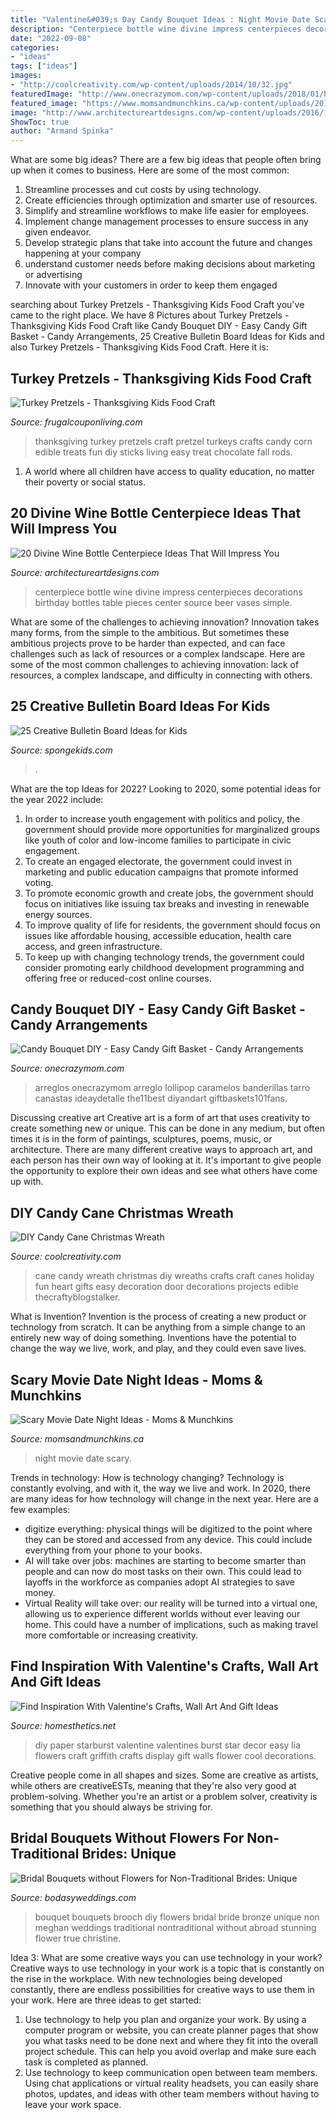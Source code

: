 ```yaml
---
title: "Valentine&#039;s Day Candy Bouquet Ideas : Night Movie Date Scary"
description: "Centerpiece bottle wine divine impress centerpieces decorations birthday bottles table pieces center source beer vases simple"
date: "2022-09-08"
categories:
- "ideas"
tags: ["ideas"]
images:
- "http://coolcreativity.com/wp-content/uploads/2014/10/32.jpg"
featuredImage: "http://www.onecrazymom.com/wp-content/uploads/2018/01/how-to-make-a-candy-bouquet.jpg"
featured_image: "https://www.momsandmunchkins.ca/wp-content/uploads/2015/03/scary-movie-date-night-printables-1.jpg"
image: "http://www.architectureartdesigns.com/wp-content/uploads/2016/10/14-14.jpg"
ShowToc: true
author: "Armand Spinka"
---
```



What are some big ideas?
There are a few big ideas that people often bring up when it comes to business. Here are some of the most common:
1. Streamline processes and cut costs by using technology.
2. Create efficiencies through optimization and smarter use of resources.
3. Simplify and streamline workflows to make life easier for employees.
4. Implement change management processes to ensure success in any given endeavor. 
5. Develop strategic plans that take into account the future and changes happening at your company 
6. understand customer needs before making decisions about marketing or advertising 
7. Innovate with your customers in order to keep them engaged 

	

		
searching about Turkey Pretzels - Thanksgiving Kids Food Craft you've came to the right place. We have 8 Pictures about Turkey Pretzels - Thanksgiving Kids Food Craft like Candy Bouquet DIY - Easy Candy Gift Basket - Candy Arrangements, 25 Creative Bulletin Board Ideas for Kids and also Turkey Pretzels - Thanksgiving Kids Food Craft. Here it is:
		
    
## Turkey Pretzels - Thanksgiving Kids Food Craft

<img loading=lazy src="http://www.frugalcouponliving.com/wp-content/uploads/2014/10/pretzel-turkeys-frugal-coupon-living.jpg" onerror="this.onerror=null;this.src='https://tse2.mm.bing.net/th?id=OIP.bnKQ9odkEoRZLuSC_sIG6AHaLH&amp;pid=15.1';" alt="Turkey Pretzels - Thanksgiving Kids Food Craft">

_Source: frugalcouponliving.com_

>thanksgiving turkey pretzels craft pretzel turkeys crafts candy corn edible treats fun diy sticks living easy treat chocolate fall rods. 

	

1. A world where all children have access to quality education, no matter their poverty or social status. 

    
## 20 Divine Wine Bottle Centerpiece Ideas That Will Impress You

<img loading=lazy src="http://www.architectureartdesigns.com/wp-content/uploads/2016/10/14-14.jpg" onerror="this.onerror=null;this.src='https://tse2.mm.bing.net/th?id=OIP.VOoPHUiD1je7sv1r33v9sQHaMW&amp;pid=15.1';" alt="20 Divine Wine Bottle Centerpiece Ideas That Will Impress You">

_Source: architectureartdesigns.com_

>centerpiece bottle wine divine impress centerpieces decorations birthday bottles table pieces center source beer vases simple. 

	

What are some of the challenges to achieving innovation?
Innovation takes many forms, from the simple to the ambitious. But sometimes these ambitious projects prove to be harder than expected, and can face challenges such as lack of resources or a complex landscape. Here are some of the most common challenges to achieving innovation: lack of resources, a complex landscape, and difficulty in connecting with others.

    
## 25 Creative Bulletin Board Ideas For Kids

<img loading=lazy src="https://spongekids.com/wp-content/uploads/2015/09/1-candy-themed-bulletin-board.jpg" onerror="this.onerror=null;this.src='https://tse3.mm.bing.net/th?id=OIP.LTxokux8TIDi1t3sR5_HtwHaMT&amp;pid=15.1';" alt="25 Creative Bulletin Board Ideas for Kids">

_Source: spongekids.com_

>. 

	

What are the top Ideas for 2022?
Looking to 2020, some potential ideas for the year 2022 include: 
1) In order to increase youth engagement with politics and policy, the government should provide more opportunities for marginalized groups like youth of color and low-income families to participate in civic engagement. 
2) To create an engaged electorate, the government could invest in marketing and public education campaigns that promote informed voting. 
3) To promote economic growth and create jobs, the government should focus on initiatives like issuing tax breaks and investing in renewable energy sources. 
4) To improve quality of life for residents, the government should focus on issues like affordable housing, accessible education, health care access, and green infrastructure. 
5) To keep up with changing technology trends, the government could consider promoting early childhood development programming and offering free or reduced-cost online courses.

    
## Candy Bouquet DIY - Easy Candy Gift Basket - Candy Arrangements

<img loading=lazy src="http://www.onecrazymom.com/wp-content/uploads/2018/01/how-to-make-a-candy-bouquet.jpg" onerror="this.onerror=null;this.src='https://tse3.mm.bing.net/th?id=OIP.RUhSSyWx3NYREFPaMjWeVQHaLH&amp;pid=15.1';" alt="Candy Bouquet DIY - Easy Candy Gift Basket - Candy Arrangements">

_Source: onecrazymom.com_

>arreglos onecrazymom arreglo lollipop caramelos banderillas tarro canastas ideaydetalle the11best diyandart giftbaskets101fans. 

	

Discussing creative art
Creative art is a form of art that uses creativity to create something new or unique. This can be done in any medium, but often times it is in the form of paintings, sculptures, poems, music, or architecture. There are many different creative ways to approach art, and each person has their own way of looking at it. It's important to give people the opportunity to explore their own ideas and see what others have come up with.

    
## DIY Candy Cane Christmas Wreath

<img loading=lazy src="http://coolcreativity.com/wp-content/uploads/2014/10/32.jpg" onerror="this.onerror=null;this.src='https://tse4.mm.bing.net/th?id=OIP.r2LJAGAx5O9tS_m2xEmy2gHaHr&amp;pid=15.1';" alt="DIY Candy Cane Christmas Wreath">

_Source: coolcreativity.com_

>cane candy wreath christmas diy wreaths crafts craft canes holiday fun heart gifts easy decoration door decorations projects edible thecraftyblogstalker. 

	

What is Invention?
Invention is the process of creating a new product or technology from scratch. It can be anything from a simple change to an entirely new way of doing something. Inventions have the potential to change the way we live, work, and play, and they could even save lives.

    
## Scary Movie Date Night Ideas - Moms &amp; Munchkins

<img loading=lazy src="https://www.momsandmunchkins.ca/wp-content/uploads/2015/03/scary-movie-date-night-printables-1.jpg" onerror="this.onerror=null;this.src='https://tse4.mm.bing.net/th?id=OIP.WSwlVzckJU_SNi3GYcgdmgHaKZ&amp;pid=15.1';" alt="Scary Movie Date Night Ideas - Moms &amp; Munchkins">

_Source: momsandmunchkins.ca_

>night movie date scary. 

	

Trends in technology: How is technology changing?
Technology is constantly evolving, and with it, the way we live and work. In 2020, there are many ideas for how technology will change in the next year. Here are a few examples: 
- digitize everything: physical things will be digitized to the point where they can be stored and accessed from any device. This could include everything from your phone to your books. 
- AI will take over jobs: machines are starting to become smarter than people and can now do most tasks on their own. This could lead to layoffs in the workforce as companies adopt AI strategies to save money. 
- Virtual Reality will take over: our reality will be turned into a virtual one, allowing us to experience different worlds without ever leaving our home. This could have a number of implications, such as making travel more comfortable or increasing creativity.

    
## Find Inspiration With Valentine&#039;s Crafts, Wall Art And Gift Ideas

<img loading=lazy src="https://cdn.homesthetics.net/wp-content/uploads/2015/01/Find-Inspiration-With-Valentines-Wall-Art-And-Gift-Ideas-homesthetics.net-95.jpg" onerror="this.onerror=null;this.src='https://tse3.mm.bing.net/th?id=OIP.qUYGjd7wnmKux3aY7MKuNQHaLM&amp;pid=15.1';" alt="Find Inspiration With Valentine&#039;s Crafts, Wall Art And Gift Ideas">

_Source: homesthetics.net_

>diy paper starburst valentine valentines burst star decor easy lia flowers craft griffith crafts display gift walls flower cool decorations. 

	

Creative people come in all shapes and sizes. Some are creative as artists, while others are creativeESTs, meaning that they're also very good at problem-solving. Whether you're an artist or a problem solver, creativity is something that you should always be striving for.

    
## Bridal Bouquets Without Flowers For Non-Traditional Brides: Unique

<img loading=lazy src="http://bodasyweddings.com/wp-content/uploads/2017/04/wedding-bouquet-vintage.jpg" onerror="this.onerror=null;this.src='https://tse3.mm.bing.net/th?id=OIP.BacY8qiTfjhXqKu4xf-9UgHaLG&amp;pid=15.1';" alt="Bridal Bouquets without Flowers for Non-Traditional Brides: Unique">

_Source: bodasyweddings.com_

>bouquet bouquets brooch diy flowers bridal bride bronze unique non meghan weddings traditional nontraditional without abroad stunning flower true christine. 

	

Idea 3: What are some creative ways you can use technology in your work?
Creative ways to use technology in your work is a topic that is constantly on the rise in the workplace. With new technologies being developed constantly, there are endless possibilities for creative ways to use them in your work. Here are three ideas to get started: 
1. Use technology to help you plan and organize your work. By using a computer program or website, you can create planner pages that show you what tasks need to be done next and where they fit into the overall project schedule. This can help you avoid overlap and make sure each task is completed as planned. 
2. Use technology to keep communication open between team members. Using chat applications or virtual reality headsets, you can easily share photos, updates, and ideas with other team members without having to leave your work space.

